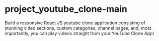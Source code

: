 # project_youtube_clone-main
Build a responsive React JS youtube clone application consisting of stunning video sections, custom categories, channel pages, and, most importantly, you can play videos straight from your YouTube Clone App!
